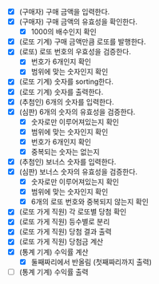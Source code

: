 - [X] (구매자) 구매 금액을 입력한다.
- [X] (구매자) 구매 금액의 유효성을 확인한다.
  - [X] 1000의 배수인지 확인
- [X] (로또 기계) 구매 금액만큼 로또를 발행한다.
- [X] (로또) 로또 번호의 우효성을 검증한다.
  - [X] 번호가 6개인지 확인
  - [X] 범위에 맞는 숫자인지 확인
- [X] (로또 기계) 숫자를 sorting한다.
- [X] (로또 기계) 숫자를 출력한다.
- [X] (추첨인) 6개의 숫자를 입력한다.
- [X] (심판) 6개의 숫자의 유효성을 검증한다.
  - [X] 숫자로만 이루어져있는지 확인
  - [X] 범위에 맞는 숫자인지 확인
  - [X] 번호가 6개인지 확인
  - [X] 중복되는 숫자는 없는지
- [X] (추첨인) 보너스 숫자를 입력한다.
- [X] (심판) 보너스 숫자의 유효성을 검증한다.
  - [X] 숫자로만 이루어져있는지 확인
  - [X] 범위에 맞는 숫자인지 확인
  - [X] 6개의 로또 번호와 중복되지 않는지 확인
- [X] (로또 가게 직원) 각 로또별 당첨 확인
- [X] (로또 가게 직원) 등수별로 분리
- [X] (로또 가게 직원) 당첨 결과 출력
- [X] (로또 가게 직원) 당첨금 계산
- [X] (통계 기계) 수익률 계산
  - [X] 둘째짜리에서 반올림 (첫째짜리까지 출력)
- [ ] (통계 기계) 수익률 출력